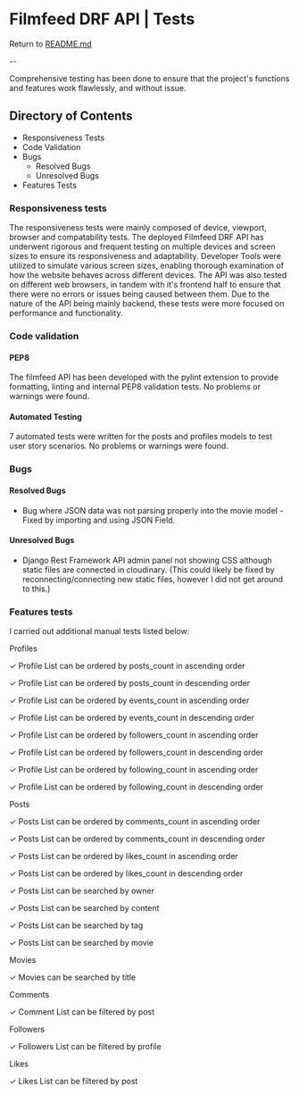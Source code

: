 # Filmfeed DRF API | Tests

Return to [README.md](/README.md)

--

Comprehensive testing has been done to ensure that the project's functions and features work flawlessly, and without issue.

## Directory of Contents

* Responsiveness Tests
* Code Validation
* Bugs
    * Resolved Bugs
    * Unresolved Bugs
* Features Tests

### Responsiveness tests

The responsiveness tests were mainly composed of device, viewport, browser and compatability tests. The deployed Filmfeed DRF API has underwent rigorous and frequent testing on multiple devices and screen sizes to ensure its responsiveness and adaptability. Developer Tools were utilized to simulate various screen sizes, enabling thorough examination of how the website behaves across different devices. The API was also tested on different web browsers, in tandem with it's frontend half to ensure that there were no errors or issues being caused between them. Due to the nature of the API being mainly backend, these tests were more focused on performance and functionality.

### Code validation

#### PEP8
The filmfeed API has been developed with the pylint extension to provide formatting, linting and internal PEP8 validation tests. No problems or warnings were found.

#### Automated Testing
7 automated tests were written for the posts and profiles models to test user story scenarios. No problems or warnings were found.

### Bugs

#### Resolved Bugs
* Bug where JSON data was not parsing properly into the movie model - Fixed by importing and using JSON Field.

#### Unresolved Bugs
* Django Rest Framework API admin panel not showing CSS although static files are connected in cloudinary. (This could likely be fixed by reconnecting/connecting new static files, however I did not get around to this.)

### Features tests

I carried out additional manual tests listed below:

Profiles

✓ Profile List can be ordered by posts_count in ascending order

✓ Profile List can be ordered by posts_count in descending order

✓ Profile List can be ordered by events_count in ascending order

✓ Profile List can be ordered by events_count in descending order

✓ Profile List can be ordered by followers_count in ascending order

✓ Profile List can be ordered by followers_count in descending order

✓ Profile List can be ordered by following_count in ascending order

✓ Profile List can be ordered by following_count in descending order

Posts

✓ Posts List can be ordered by comments_count in ascending order

✓ Posts List can be ordered by comments_count in descending order

✓ Posts List can be ordered by likes_count in ascending order

✓ Posts List can be ordered by likes_count in descending order

✓ Posts List can be searched by owner

✓ Posts List can be searched by content

✓ Posts List can be searched by tag

✓ Posts List can be searched by movie

Movies

✓ Movies can be searched by title

Comments

✓ Comment List can be filtered by post

Followers

✓ Followers List can be filtered by profile

Likes

✓ Likes List can be filtered by post